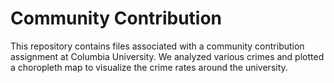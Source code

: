 # Community Contribution

This repository contains files associated with a community contribution assignment at Columbia University. We analyzed various crimes and plotted a choropleth map to visualize the crime rates around the university.
